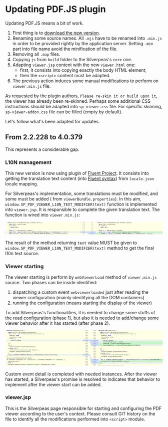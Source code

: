 # Updating PDF.JS plugin

Updating PDF.JS means a bit of work.

1. First thing is
   to [download the new version](https://mozilla.github.io/pdf.js/getting_started/#download).
2. Renaming some source names. All `.mjs` have to be renamed into `.min.js` in order to be provided
   rightly by the application server. Setting `.min` part into file name avoid the minification of
   the file.
3. Removing all `.map` files.
4. Copying `js` from `build` folder to the Silverpeas's `core` one.
5. Adapting `viewer.jsp` content with the new `viewer.html` one:
    * first, it consists into copying exactly the body HTML element;
    * then the `<script>` content must be adapted.
6. The previous action induces some manual modifications to perform on `viewer.min.js` file. 

As requested by the plugin authors, `Please re-skin it or build upon it`, the viewer has already
been re-skinned. Perhaps some additional CSS instructions should be adapted into `sp-viewer.css`
file. For specific skinning, `sp-viewer-addon.css` file can be filled (empty by default).

Let's follow what's been adapted for updates.

## From 2.2.228 to 4.0.379

This represents a considerable gap.

### L10N management

This new version is now using plugin of [Fluent Project](https://projectfluent.org).
It consists into getting the translation text content (into [Fluent syntax](https://projectfluent.org/fluent/guide/index.html)) from `locale.json` locale mapping.

For Silverpeas's implementation, some translations must be modified, and some must be added (
from `viewerBundle.properties`). In this aim, `window.SP_PDF_VIEWER_L10N_TEXT_MODIFIER(text)`
function is implemented into `viewer.jsp`. It is responsible to complete the given translation text.
The function is wired into `viewer.min.js`:

![l10n.png](l10n.png)

The result of the method returning `text` value MUST be given
to `window.SP_PDF_VIEWER_L10N_TEXT_MODIFIER(text)` method to get the final l10n text source.

### Viewer starting

The viewer starting is perform by `webViewerLoad` method of `viewer.min.js` source. Two phases can be inside identified:

1. dispatching a custom event `webviewerloaded` just after reading the viewer configuration (mainly
   identifying all the DOM containers)
2. running the configuration (means starting the display of the viewer)

To add Silverpeas's functionalities, it is needed to change some stuffs of the read configuration
(phase 1), but also it is needed to add/change some viewer behavior after it has started (after
phase 2).

![webViewerLoad.png](webViewerLoad.png)

Custom event detail is completed with needed instances. After the viewer has started, a Silverpeas's
promise is resolved to indicates that behavior to implement after the viewer start can be added.

### viewer.jsp

This is the Silverpeas page responsible for starting and configuring the PDF viewer according to the
user's context. Please consult GIT history on the file to identify all the modifications performed
into `<script>` module.

